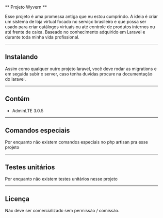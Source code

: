 ** Projeto Wyvern **

Esse projeto é uma promessa antiga que eu estou cumprindo. A ideia é criar um sistema de loja virtual focado no serviço brasileiro e que possa ser usado
para criar catálogos virtuais ou até controle de produtos internos ou até frente de caixa. Baseado no conhecimento adquirido em Laravel e durante toda minha
vida profissional.

---

## Instalando

Assim como qualquer outro projeto laravel, você deve rodar as migrations e em seguida subir o server, caso tenha duvidas procure na documentação do laravel.

---

## Contém

- AdminLTE 3.0.5

---

## Comandos especiais

Por enquanto não existem comandos especiais no php artisan pra esse projeto

---

## Testes unitários

Por enquanto não existem testes unitários nesse projeto

---

## Licença

Não deve ser comercializado sem permissão / comissão.